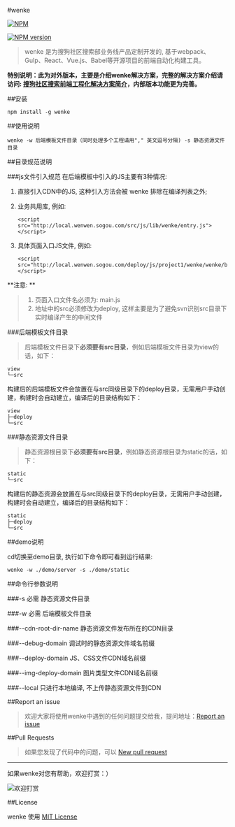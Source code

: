 #wenke

[![NPM](https://nodei.co/npm/wenke.svg?downloads=true)](https://nodei.co/npm/wenke/)

[![NPM version](https://badge.fury.io/js/wenke.svg)](http://badge.fury.io/js/wenke)


> wenke 是为搜狗社区搜索部业务线产品定制开发的, 基于webpack、Gulp、React、Vue.js、Babel等开源项目的前端自动化构建工具。

**特别说明：此为对外版本，主要是介绍wenke解决方案，完整的解决方案介绍请访问: [搜狗社区搜索前端工程化解决方案简介](https://github.com/mopduan/wenke/issues/1)，内部版本功能更为完善。**

##安装
```
npm install -g wenke
```

##使用说明
```
wenke -w 后端模板文件目录（同时处理多个工程请用"," 英文逗号分隔) -s 静态资源文件目录
```


##目录规范说明

###js文件引入规范
在后端模板中引入的JS主要有3种情况:

1. 直接引入CDN中的JS, 这种引入方法会被 wenke 排除在编译列表之外;

2. 业务共用库, 例如: 

    ```
    <script src="http://local.wenwen.sogou.com/src/js/lib/wenke/entry.js"></script>
    ```

3. 具体页面入口JS文件, 例如:
    
    ```
    <script src="http://local.wenwen.sogou.com/deploy/js/project1/wenke/wenke/bundle.js"></script>
    ```

**注意: **
> 1. 页面入口文件名必须为: main.js
> 2. 地址中的src必须修改为deploy, 这样主要是为了避免svn识别src目录下实时编译产生的中间文件


###后端模板文件目录
> 后端模板文件目录下**必须要有src目录**，例如后端模板文件目录为view的话，如下：

    view
    └─src

  构建后的后端模板文件会放置在与src同级目录下的deploy目录，无需用户手动创建，构建时会自动建立，编译后的目录结构如下：
  
    view
    ├─deploy
    └─src  
    
###静态资源文件目录
> 静态资源根目录下**必须要有src目录**，例如静态资源根目录为static的话，如下：

    static
    └─src

  构建后的静态资源会放置在与src同级目录下的deploy目录，无需用户手动创建，构建时会自动建立，编译后的目录结构如下：
  
    static
    ├─deploy
    └─src  

##demo说明

cd切换至demo目录, 执行如下命令即可看到运行结果: 

```
wenke -w ./demo/server -s ./demo/static

```

##命令行参数说明

###-s  必需
静态资源文件目录

###-w 必需
后端模板文件目录

###--cdn-root-dir-name
静态资源文件发布所在的CDN目录

###--debug-domain
调试时的静态资源文件域名前缀

###--deploy-domain
JS、CSS文件CDN域名前缀

###--img-deploy-domain
图片类型文件CDN域名前缀

###--local
只进行本地编译, 不上传静态资源文件到CDN

##Report an issue
>欢迎大家将使用wenke中遇到的任何问题提交给我，提问地址：<a href="https://github.com/mopduan/wenke/issues" target="_blank">Report an issue</a>


##Pull Requests
>如果您发现了代码中的问题，可以 <a href="https://github.com/mopduan/wenke/compare/" target="_blank">New pull request</a>


---

如果wenke对您有帮助，欢迎打赏：）

![欢迎打赏](https://cloud.githubusercontent.com/assets/675025/20477523/f4bc4a56-b010-11e6-9b55-13138ffcf0bb.png)


##License

wenke 使用 <a href="https://github.com/mopduan/wenke/blob/master/LICENSE" target="_blank" title="wenke use MIT license">MIT License</a>
